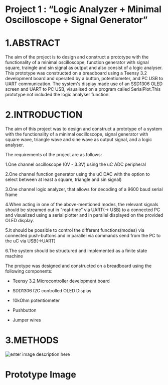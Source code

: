 # Project 1 : “Logic Analyzer + Minimal Oscilloscope + Signal Generator” 

# 1.ABSTRACT
The aim of the project  is to design and construct a prototype with the functionality of a minimal oscilloscope, function generator with signal square, traingle and sin signal as output and also consist of a logic analyser. This  prototype was constructed on a breadboard using a Teensy 3.2 development board and operated by a button, potentiometer, and PC USB to UART communication. The system's display made use of an SSD1306 OLED screen and UART to PC USB, visualised on a program called SerialPlot.This 
prototype not included the logic analyser function.

# 2.INTRODUCTION

The aim of this project was to design and construct a prototype of a system with the functionality of a minimal oscilloscope, signal generator with square wave, triangle wave and sine wave as output signal, and a logic analyser.

The requirements of the project are as follows:

1.One channel oscilloscope (0V - 3.3V) using the uC ADC peripheral

2.One channel function generator using the uC DAC with the option to select between at least a square, triangle and sin signal)

3.One channel logic analyzer, that allows for decoding of a 9600 baud serial frame

4.When acting in one of the above-mentioned modes, the relevant signals should be streamed out in “real-time” via UART(-> USB) to a connected PC and visualized using a serial plotter and in parallel displayed on the provided OLED display.

5.It should be possible to control the different functions(modes) via connected push-buttons and in parallel via commands send from the PC to the uC via USB(->UART)

6.The system should be structured and implemented as a finite state machine

The protype was designed and constructed on a breadboard using the following components:

* Teensy 3.2 Microcontroller development board

* SDD1306 I2C controlled OLED Display

* 10kOhm potentiometer

* Pushbutton

* Jumper wires

# 3.METHODS 

![enter image description here](https://github.com/rueben593/logic-analyzer/blob/master/IMG_20200710_200306.jpg)
   # Prototype Image
